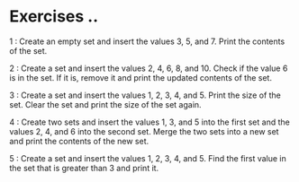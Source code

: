 # Exercises ..

1 : Create an empty set and insert the values 3, 5, and 7. Print the contents of the set.

2 : Create a set and insert the values 2, 4, 6, 8, and 10. Check if the value 6 is in the set. If it is, remove it and print the updated contents of the set.

3 : Create a set and insert the values 1, 2, 3, 4, and 5. Print the size of the set. Clear the set and print the size of the set again.

4 : Create two sets and insert the values 1, 3, and 5 into the first set and the values 2, 4, and 6 into the second set. Merge the two sets into a new set and print the contents of the new set.

5 : Create a set and insert the values 1, 2, 3, 4, and 5. Find the first value in the set that is greater than 3 and print it.